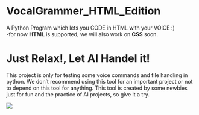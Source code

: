 # VocalGrammer_HTML_Edition
A Python Program which lets you CODE in HTML with your VOICE :)<br>
-for now <b>HTML</b> is supported, we will also work on <b>CSS</b> soon.

<h1>Just Relax!, Let AI Handel it!</h1>
<p>This project is only for testing some voice commands and file handling in python. We don’t recommend using this tool for an important project or not to depend on this tool for anything. This tool is created by some newbies just for fun and the practice of AI projects, so give it a try.</p>
<img src="https://cdn.dribbble.com/users/68398/screenshots/5907827/yoga.gif">
